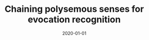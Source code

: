 ---
# Documentation: https://wowchemy.com/docs/managing-content/

title: Chaining polysemous senses for evocation recognition
subtitle: ''
summary: ''
authors:
- janz
- Marek M. Maziarz
tags: []
categories: []
date: '2020-01-01'
lastmod: 2022-10-07T05:46:16Z
featured: false
draft: false

# Featured image
# To use, add an image named `featured.jpg/png` to your page's folder.
# Focal points: Smart, Center, TopLeft, Top, TopRight, Left, Right, BottomLeft, Bottom, BottomRight.
image:
  caption: ''
  focal_point: ''
  preview_only: false

# Projects (optional).
#   Associate this post with one or more of your projects.
#   Simply enter your project's folder or file name without extension.
#   E.g. `projects = ["internal-project"]` references `content/project/deep-learning/index.md`.
#   Otherwise, set `projects = []`.
projects: []
publishDate: '2022-10-07T05:46:15.551999Z'
publication_types:
- '1'
abstract: ''
publication: '*Computational Collective Intelligence : 12th International Conference,
  ICCCI 2020, Da Nang, Vietnam, November 30 - December 3, 2020 : proceedings*'
doi: 10.1007/978-3-030-63007-2_62
---